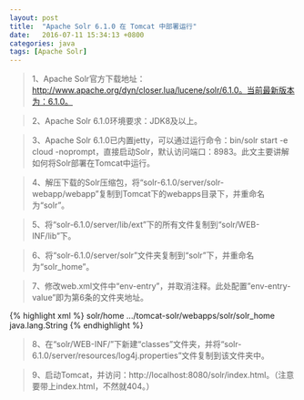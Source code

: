 ```yaml
---
layout: post
title:  "Apache Solr 6.1.0 在 Tomcat 中部署运行"
date:   2016-07-11 15:34:13 +0800
categories: java
tags: [Apache Solr]
---
```

> 1、Apache Solr官方下载地址：http://www.apache.org/dyn/closer.lua/lucene/solr/6.1.0。当前最新版本为：6.1.0。

> 2、Apache Solr 6.1.0环境要求：JDK8及以上。

> 3、Apache Solr 6.1.0已内置jetty，可以通过运行命令：bin/solr start -e cloud -noprompt，直接启动Solr，默认访问端口：8983。此文主要讲解如何将Solr部署在Tomcat中运行。

> 4、解压下载的Solr压缩包，将“solr-6.1.0/server/solr-webapp/webapp”复制到Tomcat下的webapps目录下，并重命名为“solr”。

> 5、将“solr-6.1.0/server/lib/ext”下的所有文件复制到“solr/WEB-INF/lib”下。

> 6、将“solr-6.1.0/server/solr”文件夹复制到“solr”下，并重命名为“solr_home”。

> 7、修改web.xml文件中“env-entry”，并取消注释。此处配置”env-entry-value”即为第6条的文件夹地址。

{% highlight xml %}
<env-entry>
   <env-entry-name>solr/home</env-entry-name>
   <env-entry-value>.../tomcat-solr/webapps/solr/solr_home</env-entry-value>
   <env-entry-type>java.lang.String</env-entry-type>
</env-entry>
{% endhighlight %}

> 8、在“solr/WEB-INF/”下新建“classes”文件夹，并将“solr-6.1.0/server/resources/log4j.properties”文件复制到该文件夹中。

> 9、启动Tomcat，并访问：http://localhost:8080/solr/index.html。（注意要带上index.html，不然就404。）
